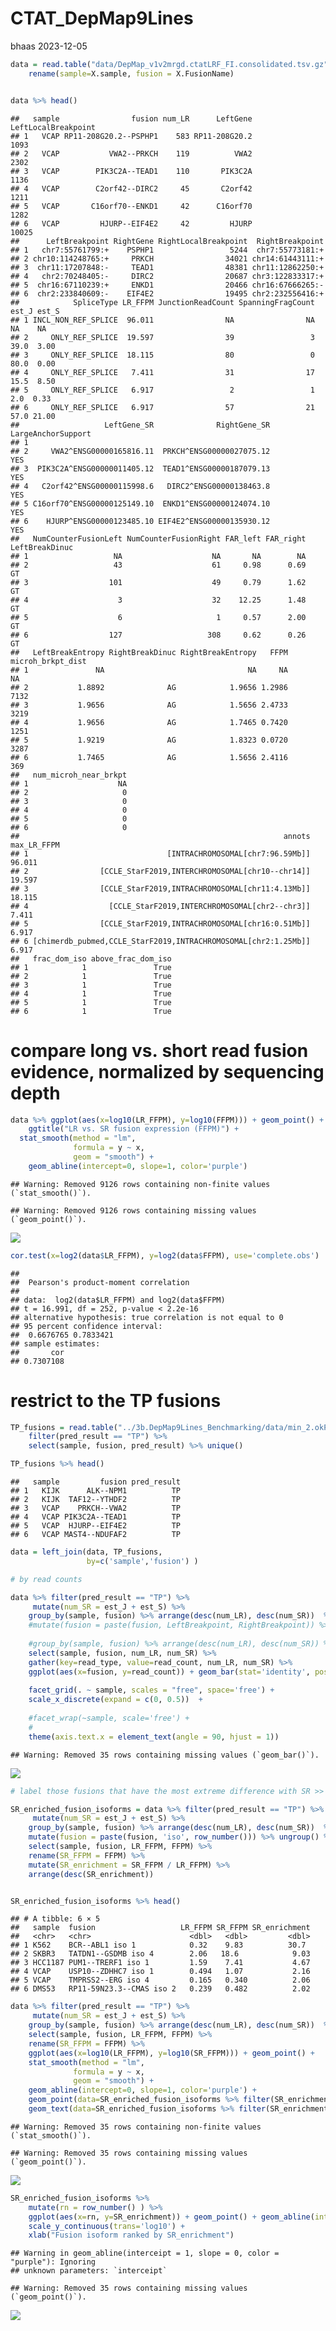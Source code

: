 CTAT_DepMap9Lines
================
bhaas
2023-12-05

``` r
data = read.table("data/DepMap_v1v2mrgd.ctatLRF_FI.consolidated.tsv.gz", header=T, sep="\t", com='') %>% 
    rename(sample=X.sample, fusion = X.FusionName)


data %>% head()
```

    ##   sample                fusion num_LR      LeftGene LeftLocalBreakpoint
    ## 1   VCAP RP11-208G20.2--PSPHP1    583 RP11-208G20.2                1093
    ## 2   VCAP           VWA2--PRKCH    119          VWA2                2302
    ## 3   VCAP        PIK3C2A--TEAD1    110       PIK3C2A                1136
    ## 4   VCAP        C2orf42--DIRC2     45       C2orf42                1211
    ## 5   VCAP       C16orf70--ENKD1     42      C16orf70                1282
    ## 6   VCAP         HJURP--EIF4E2     42         HJURP               10025
    ##      LeftBreakpoint RightGene RightLocalBreakpoint  RightBreakpoint
    ## 1   chr7:55761799:+    PSPHP1                 5244  chr7:55773181:+
    ## 2 chr10:114248765:+     PRKCH                34021 chr14:61443111:+
    ## 3  chr11:17207848:-     TEAD1                48381 chr11:12862250:+
    ## 4   chr2:70248405:-     DIRC2                20687 chr3:122833317:+
    ## 5  chr16:67110239:+     ENKD1                20466 chr16:67666265:-
    ## 6  chr2:233840609:-    EIF4E2                19495 chr2:232556416:+
    ##            SpliceType LR_FFPM JunctionReadCount SpanningFragCount est_J est_S
    ## 1 INCL_NON_REF_SPLICE  96.011                NA                NA    NA    NA
    ## 2     ONLY_REF_SPLICE  19.597                39                 3  39.0  3.00
    ## 3     ONLY_REF_SPLICE  18.115                80                 0  80.0  0.00
    ## 4     ONLY_REF_SPLICE   7.411                31                17  15.5  8.50
    ## 5     ONLY_REF_SPLICE   6.917                 2                 1   2.0  0.33
    ## 6     ONLY_REF_SPLICE   6.917                57                21  57.0 21.00
    ##                   LeftGene_SR              RightGene_SR LargeAnchorSupport
    ## 1                                                                         
    ## 2     VWA2^ENSG00000165816.11  PRKCH^ENSG00000027075.12                YES
    ## 3  PIK3C2A^ENSG00000011405.12  TEAD1^ENSG00000187079.13                YES
    ## 4   C2orf42^ENSG00000115998.6   DIRC2^ENSG00000138463.8                YES
    ## 5 C16orf70^ENSG00000125149.10  ENKD1^ENSG00000124074.10                YES
    ## 6    HJURP^ENSG00000123485.10 EIF4E2^ENSG00000135930.12                YES
    ##   NumCounterFusionLeft NumCounterFusionRight FAR_left FAR_right LeftBreakDinuc
    ## 1                   NA                    NA       NA        NA               
    ## 2                   43                    61     0.98      0.69             GT
    ## 3                  101                    49     0.79      1.62             GT
    ## 4                    3                    32    12.25      1.48             GT
    ## 5                    6                     1     0.57      2.00             GT
    ## 6                  127                   308     0.62      0.26             GT
    ##   LeftBreakEntropy RightBreakDinuc RightBreakEntropy   FFPM microh_brkpt_dist
    ## 1               NA                                NA     NA                NA
    ## 2           1.8892              AG            1.9656 1.2986              7132
    ## 3           1.9656              AG            1.5656 2.4733              3219
    ## 4           1.9656              AG            1.7465 0.7420              1251
    ## 5           1.9219              AG            1.8323 0.0720              3287
    ## 6           1.7465              AG            1.5656 2.4116               369
    ##   num_microh_near_brkpt
    ## 1                    NA
    ## 2                     0
    ## 3                     0
    ## 4                     0
    ## 5                     0
    ## 6                     0
    ##                                                           annots max_LR_FFPM
    ## 1                               [INTRACHROMOSOMAL[chr7:96.59Mb]]      96.011
    ## 2                [CCLE_StarF2019,INTERCHROMOSOMAL[chr10--chr14]]      19.597
    ## 3                [CCLE_StarF2019,INTRACHROMOSOMAL[chr11:4.13Mb]]      18.115
    ## 4                  [CCLE_StarF2019,INTERCHROMOSOMAL[chr2--chr3]]       7.411
    ## 5                [CCLE_StarF2019,INTRACHROMOSOMAL[chr16:0.51Mb]]       6.917
    ## 6 [chimerdb_pubmed,CCLE_StarF2019,INTRACHROMOSOMAL[chr2:1.25Mb]]       6.917
    ##   frac_dom_iso above_frac_dom_iso
    ## 1            1               True
    ## 2            1               True
    ## 3            1               True
    ## 4            1               True
    ## 5            1               True
    ## 6            1               True

# compare long vs. short read fusion evidence, normalized by sequencing depth

``` r
data %>% ggplot(aes(x=log10(LR_FFPM), y=log10(FFPM))) + geom_point() +
    ggtitle("LR vs. SR fusion expression (FFPM)") +                                      
  stat_smooth(method = "lm", 
              formula = y ~ x, 
              geom = "smooth") + 
    geom_abline(intercept=0, slope=1, color='purple')
```

    ## Warning: Removed 9126 rows containing non-finite values (`stat_smooth()`).

    ## Warning: Removed 9126 rows containing missing values (`geom_point()`).

![](CTAT_DepMap9Lines_files/figure-gfm/unnamed-chunk-2-1.png)<!-- -->

``` r
cor.test(x=log2(data$LR_FFPM), y=log2(data$FFPM), use='complete.obs')
```

    ## 
    ##  Pearson's product-moment correlation
    ## 
    ## data:  log2(data$LR_FFPM) and log2(data$FFPM)
    ## t = 16.991, df = 252, p-value < 2.2e-16
    ## alternative hypothesis: true correlation is not equal to 0
    ## 95 percent confidence interval:
    ##  0.6676765 0.7833421
    ## sample estimates:
    ##       cor 
    ## 0.7307108

# restrict to the TP fusions

``` r
TP_fusions = read.table("../3b.DepMap9Lines_Benchmarking/data/min_2.okPara_ignoreUnsure.results.scored", header=T, sep="\t", stringsAsFactors = F) %>% 
    filter(pred_result == "TP") %>%
    select(sample, fusion, pred_result) %>% unique()

TP_fusions %>% head()
```

    ##   sample         fusion pred_result
    ## 1   KIJK      ALK--NPM1          TP
    ## 2   KIJK  TAF12--YTHDF2          TP
    ## 3   VCAP    PRKCH--VWA2          TP
    ## 4   VCAP PIK3C2A--TEAD1          TP
    ## 5   VCAP  HJURP--EIF4E2          TP
    ## 6   VCAP MAST4--NDUFAF2          TP

``` r
data = left_join(data, TP_fusions,
                 by=c('sample','fusion') )
```

``` r
# by read counts

data %>% filter(pred_result == "TP") %>%
     mutate(num_SR = est_J + est_S) %>%
    group_by(sample, fusion) %>% arrange(desc(num_LR), desc(num_SR))  %>% mutate(fusion = paste(fusion, 'iso', row_number())) %>% ungroup() %>%
    #mutate(fusion = paste(fusion, LeftBreakpoint, RightBreakpoint)) %>%
   
    #group_by(sample, fusion) %>% arrange(desc(num_LR), desc(num_SR)) %>% filter(row_number() == 1) %>% ungroup() %>%
    select(sample, fusion, num_LR, num_SR) %>% 
    gather(key=read_type, value=read_count, num_LR, num_SR) %>%
    ggplot(aes(x=fusion, y=read_count)) + geom_bar(stat='identity', position = 'dodge', aes(fill=read_type)) +
    
    facet_grid(. ~ sample, scales = "free", space='free') +
    scale_x_discrete(expand = c(0, 0.5))  +
    
    #facet_wrap(~sample, scale='free') +
    # 
    theme(axis.text.x = element_text(angle = 90, hjust = 1))
```

    ## Warning: Removed 35 rows containing missing values (`geom_bar()`).

![](CTAT_DepMap9Lines_files/figure-gfm/unnamed-chunk-6-1.png)<!-- -->

``` r
# label those fusions that have the most extreme difference with SR >> LR

SR_enriched_fusion_isoforms = data %>% filter(pred_result == "TP") %>%
     mutate(num_SR = est_J + est_S) %>%
    group_by(sample, fusion) %>% arrange(desc(num_LR), desc(num_SR))  %>% 
    mutate(fusion = paste(fusion, 'iso', row_number())) %>% ungroup() %>%
    select(sample, fusion, LR_FFPM, FFPM) %>% 
    rename(SR_FFPM = FFPM) %>%
    mutate(SR_enrichment = SR_FFPM / LR_FFPM) %>%
    arrange(desc(SR_enrichment))


SR_enriched_fusion_isoforms %>% head()
```

    ## # A tibble: 6 × 5
    ##   sample  fusion                   LR_FFPM SR_FFPM SR_enrichment
    ##   <chr>   <chr>                      <dbl>   <dbl>         <dbl>
    ## 1 K562    BCR--ABL1 iso 1            0.32    9.83          30.7 
    ## 2 SKBR3   TATDN1--GSDMB iso 4        2.06   18.6            9.03
    ## 3 HCC1187 PUM1--TRERF1 iso 1         1.59    7.41           4.67
    ## 4 VCAP    USP10--ZDHHC7 iso 1        0.494   1.07           2.16
    ## 5 VCAP    TMPRSS2--ERG iso 4         0.165   0.340          2.06
    ## 6 DMS53   RP11-59N23.3--CMAS iso 2   0.239   0.482          2.02

``` r
data %>% filter(pred_result == "TP") %>%
     mutate(num_SR = est_J + est_S) %>%
    group_by(sample, fusion) %>% arrange(desc(num_LR), desc(num_SR))  %>% mutate(fusion = paste(fusion, 'iso', row_number())) %>% ungroup() %>%
    select(sample, fusion, LR_FFPM, FFPM) %>% 
    rename(SR_FFPM = FFPM) %>%
    ggplot(aes(x=log10(LR_FFPM), y=log10(SR_FFPM))) + geom_point() +
    stat_smooth(method = "lm", 
              formula = y ~ x, 
              geom = "smooth") + 
    geom_abline(intercept=0, slope=1, color='purple') +
    geom_point(data=SR_enriched_fusion_isoforms %>% filter(SR_enrichment>=3), color='red')  +
    geom_text(data=SR_enriched_fusion_isoforms %>% filter(SR_enrichment>=3), aes(label=fusion))
```

    ## Warning: Removed 35 rows containing non-finite values (`stat_smooth()`).

    ## Warning: Removed 35 rows containing missing values (`geom_point()`).

![](CTAT_DepMap9Lines_files/figure-gfm/unnamed-chunk-8-1.png)<!-- -->

``` r
SR_enriched_fusion_isoforms %>%
    mutate(rn = row_number() ) %>%
    ggplot(aes(x=rn, y=SR_enrichment)) + geom_point() + geom_abline(interceipt=1, slope=0, color='purple') +
    scale_y_continuous(trans='log10') +
    xlab("Fusion isoform ranked by SR_enrichment")
```

    ## Warning in geom_abline(interceipt = 1, slope = 0, color = "purple"): Ignoring
    ## unknown parameters: `interceipt`

    ## Warning: Removed 35 rows containing missing values (`geom_point()`).

![](CTAT_DepMap9Lines_files/figure-gfm/unnamed-chunk-9-1.png)<!-- -->
